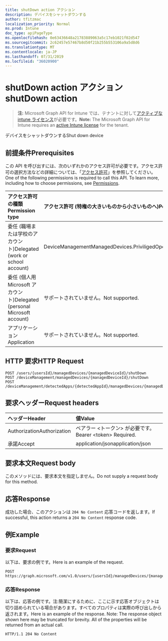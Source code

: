 ```yaml
---
title: shutDown action アクション
description: デバイスをシャットダウンする
author: tfitzmac
localization_priority: Normal
ms.prod: Intune
doc_type: apiPageType
ms.openlocfilehash: 0e63436648a21783889063a5c17eb1021f02d547
ms.sourcegitcommit: 2c62457e57467b8d50f21b255b553106a9a5d8d6
ms.translationtype: MT
ms.contentlocale: ja-JP
ms.lasthandoff: 07/31/2019
ms.locfileid: "36020900"
---
```

# <a name="shutdown-action"></a><span data-ttu-id="76f85-103">shutDown action アクション</span><span class="sxs-lookup"><span data-stu-id="76f85-103">shutDown action</span></span>

> <span data-ttu-id="76f85-104">**注:** Microsoft Graph API for Intune では、テナントに対して[アクティブな intune ライセンス](https://go.microsoft.com/fwlink/?linkid=839381)が必要です。</span><span class="sxs-lookup"><span data-stu-id="76f85-104">**Note:** The Microsoft Graph API for Intune requires an [active Intune license](https://go.microsoft.com/fwlink/?linkid=839381) for the tenant.</span></span>

<span data-ttu-id="76f85-105">デバイスをシャットダウンする</span><span class="sxs-lookup"><span data-stu-id="76f85-105">Shut down device</span></span>

## <a name="prerequisites"></a><span data-ttu-id="76f85-106">前提条件</span><span class="sxs-lookup"><span data-stu-id="76f85-106">Prerequisites</span></span>
<span data-ttu-id="76f85-p101">この API を呼び出すには、次のいずれかのアクセス許可が必要です。アクセス許可の選択方法などの詳細については、「[アクセス許可](/graph/permissions-reference)」を参照してください。</span><span class="sxs-lookup"><span data-stu-id="76f85-p101">One of the following permissions is required to call this API. To learn more, including how to choose permissions, see [Permissions](/graph/permissions-reference).</span></span>

|<span data-ttu-id="76f85-109">アクセス許可の種類</span><span class="sxs-lookup"><span data-stu-id="76f85-109">Permission type</span></span>|<span data-ttu-id="76f85-110">アクセス許可 (特権の大きいものから小さいものへ)</span><span class="sxs-lookup"><span data-stu-id="76f85-110">Permissions (from most to least privileged)</span></span>|
|:---|:---|
|<span data-ttu-id="76f85-111">委任 (職場または学校のアカウント)</span><span class="sxs-lookup"><span data-stu-id="76f85-111">Delegated (work or school account)</span></span>|<span data-ttu-id="76f85-112">DeviceManagementManagedDevices.PriviligedOperation.All</span><span class="sxs-lookup"><span data-stu-id="76f85-112">DeviceManagementManagedDevices.PriviligedOperation.All</span></span>|
|<span data-ttu-id="76f85-113">委任 (個人用 Microsoft アカウント)</span><span class="sxs-lookup"><span data-stu-id="76f85-113">Delegated (personal Microsoft account)</span></span>|<span data-ttu-id="76f85-114">サポートされていません。</span><span class="sxs-lookup"><span data-stu-id="76f85-114">Not supported.</span></span>|
|<span data-ttu-id="76f85-115">アプリケーション</span><span class="sxs-lookup"><span data-stu-id="76f85-115">Application</span></span>|<span data-ttu-id="76f85-116">サポートされていません。</span><span class="sxs-lookup"><span data-stu-id="76f85-116">Not supported.</span></span>|

## <a name="http-request"></a><span data-ttu-id="76f85-117">HTTP 要求</span><span class="sxs-lookup"><span data-stu-id="76f85-117">HTTP Request</span></span>
<!-- {
  "blockType": "ignored"
}
-->
``` http
POST /users/{usersId}/managedDevices/{managedDeviceId}/shutDown
POST /deviceManagement/managedDevices/{managedDeviceId}/shutDown
POST /deviceManagement/detectedApps/{detectedAppId}/managedDevices/{managedDeviceId}/shutDown
```

## <a name="request-headers"></a><span data-ttu-id="76f85-118">要求ヘッダー</span><span class="sxs-lookup"><span data-stu-id="76f85-118">Request headers</span></span>
|<span data-ttu-id="76f85-119">ヘッダー</span><span class="sxs-lookup"><span data-stu-id="76f85-119">Header</span></span>|<span data-ttu-id="76f85-120">値</span><span class="sxs-lookup"><span data-stu-id="76f85-120">Value</span></span>|
|:---|:---|
|<span data-ttu-id="76f85-121">Authorization</span><span class="sxs-lookup"><span data-stu-id="76f85-121">Authorization</span></span>|<span data-ttu-id="76f85-122">ベアラー &lt;トークン&gt; が必要です。</span><span class="sxs-lookup"><span data-stu-id="76f85-122">Bearer &lt;token&gt; Required.</span></span>|
|<span data-ttu-id="76f85-123">承諾</span><span class="sxs-lookup"><span data-stu-id="76f85-123">Accept</span></span>|<span data-ttu-id="76f85-124">application/json</span><span class="sxs-lookup"><span data-stu-id="76f85-124">application/json</span></span>|

## <a name="request-body"></a><span data-ttu-id="76f85-125">要求本文</span><span class="sxs-lookup"><span data-stu-id="76f85-125">Request body</span></span>
<span data-ttu-id="76f85-126">このメソッドには、要求本文を指定しません。</span><span class="sxs-lookup"><span data-stu-id="76f85-126">Do not supply a request body for this method.</span></span>

## <a name="response"></a><span data-ttu-id="76f85-127">応答</span><span class="sxs-lookup"><span data-stu-id="76f85-127">Response</span></span>
<span data-ttu-id="76f85-128">成功した場合、このアクションは `204 No Content` 応答コードを返します。</span><span class="sxs-lookup"><span data-stu-id="76f85-128">If successful, this action returns a `204 No Content` response code.</span></span>

## <a name="example"></a><span data-ttu-id="76f85-129">例</span><span class="sxs-lookup"><span data-stu-id="76f85-129">Example</span></span>

### <a name="request"></a><span data-ttu-id="76f85-130">要求</span><span class="sxs-lookup"><span data-stu-id="76f85-130">Request</span></span>
<span data-ttu-id="76f85-131">以下は、要求の例です。</span><span class="sxs-lookup"><span data-stu-id="76f85-131">Here is an example of the request.</span></span>
``` http
POST https://graph.microsoft.com/v1.0/users/{usersId}/managedDevices/{managedDeviceId}/shutDown
```

### <a name="response"></a><span data-ttu-id="76f85-132">応答</span><span class="sxs-lookup"><span data-stu-id="76f85-132">Response</span></span>
<span data-ttu-id="76f85-p102">以下は、応答の例です。注:簡潔にするために、ここに示す応答オブジェクトは切り詰められている場合があります。すべてのプロパティは実際の呼び出しから返されます。</span><span class="sxs-lookup"><span data-stu-id="76f85-p102">Here is an example of the response. Note: The response object shown here may be truncated for brevity. All of the properties will be returned from an actual call.</span></span>
``` http
HTTP/1.1 204 No Content
```



